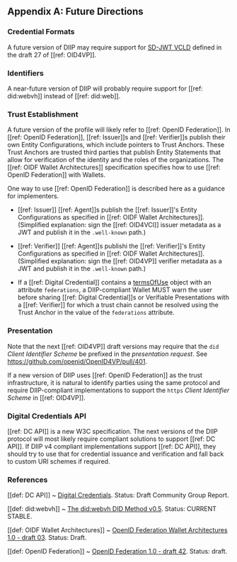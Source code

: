 ## Appendix A: Future Directions

### Credential Formats
A future version of DIIP may require support for [SD-JWT VCLD](https://openid.net/specs/openid-4-verifiable-presentations-1_0.html#name-sd-jwt-vcld) defined in the draft 27 of [[ref: OID4VP]].

### Identifiers

A near-future version of DIIP will probably require support for [[ref: did:webvh]] instead of [[ref: did:web]].

### Trust Establishment
A future version of the profile will likely refer to [[ref: OpenID Federation]].
In [[ref: OpenID Federation]], [[ref: Issuer]]s and [[ref: Verifier]]s publish their own Entity Configurations, which include pointers to Trust Anchors. These Trust Anchors are trusted third parties that publish Entity Statements that allow for verification of the identity and the roles of the organizations. The [[ref: OIDF Wallet Architectures]] specification specifies how to use [[ref: OpenID Federation]] with Wallets.

One way to use [[ref: OpenID Federation]] is described here as a guidance for implementers.

- [[ref: Issuer]] [[ref: Agent]]s publish the [[ref: Issuer]]'s Entity Configurations as specified in [[ref: OIDF Wallet Architectures]]. (Simplified explanation: sign the [[ref: OID4VCI]] issuer metadata as a JWT and publish it in the `.well-known` path.)

- [[ref: Verifier]] [[ref: Agent]]s publishi the [[ref: Verifier]]'s Entity Configurations as specified in [[ref: OIDF Wallet Architectures]]. (Simplified explanation: sign the [[ref: OID4VP]] verifier metadata as a JWT and publish it in the `.well-known` path.)

- If a [[ref: Digital Credential]] contains a [termsOfUse](https://www.w3.org/TR/vc-data-model-2.0/#terms-of-use) object with an attribute `federations`, a DIIP-compliant Wallet MUST warn the user before sharing [[ref: Digital Credential]]s or Verifiable Presentations with a [[ref: Verifier]] for which a trust chain cannot be resolved using the Trust Anchor in the value of the `federations` attribute.

### Presentation

Note that the next [[ref: OID4VP]] draft versions may require that the `did` *Client Identifier Scheme* be prefixed in the *presentation request*. See https://github.com/openid/OpenID4VP/pull/401.

If a new version of DIIP uses [[ref: OpenID Federation]] as the trust infrastructure, it is natural to identify parties using the same protocol and require DIIP-compliant implementations to support the `https` *Client Identifier Scheme* in [[ref: OID4VP]].

### Digital Credentials API
[[ref: DC API]] is a new W3C specification. The next versions of the DIIP protocol will most likely require compliant solutions to support [[ref: DC API]]. If DIIP v4 compliant implementations support [[ref: DC API]], they should try to use that for credential issuance and verification and fall back to custom URI schemes if required.

### References

[[def: DC API]]
~ [Digital Credentials](https://wicg.github.io/digital-credentials/). Status: Draft Community Group Report.

[[def: did:webvh]]
~ [The did:webvh DID Method v0.5](https://identity.foundation/didwebvh/). Status: CURRENT STABLE.

[[def: OIDF Wallet Architectures]]
~ [OpenID Federation Wallet Architectures 1.0 - draft 03](https://openid.net/specs/openid-federation-wallet-1_0-03.html). Status: Draft.

[[def: OpenID Federation]]
~ [OpenID Federation 1.0 - draft 42](https://openid.net/specs/openid-federation-1_0-42.html). Status: draft.

